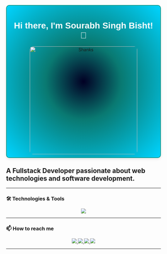 

<div align="center" style="border: 2px solid #009688; width:350px height:350px; border-radius: 10px; box-shadow: 0 4px 8px rgba(0, 0, 0, 0.1); padding: 10px; background: radial-gradient(circle, rgba(2,0,36,1) 0%, rgba(9,121,113,1) 35%, rgba(0,212,255,1) 100%);">
  <h1 style="font-family: 'Trebuchet MS', sans-serif; color: white;">Hi there, I'm Sourabh Singh Bisht! 👋</h1>
  <img src="https://shorturl.at/In5Su" alt="Shanks" width="350" style="border-radius: 10px;" />
</div>

## A Fullstack Developer passionate about web technologies and software development.

---

### 🛠️ Technologies & Tools

<p align="center">
  <a href="https://skillicons.dev">
    <img src="https://skillicons.dev/icons?i=js,html,css,bootstrap,tailwind,java,ts,nodejs,express,react,mongodb,mysql,sequelize,git,github,firebase,netlify,postman,vscode,vite&perline=8" />
  </a>
</p>

---

### 📫 How to reach me

<p align="center">
  <a href="https://instagram.com/yourusername](https://www.instagram.com/nonsmoke_sanji/?locale=ne_NP&hl=ar">
    <img src="https://skillicons.dev/icons?i=instagram" />
  </a>
  <a href="https://linkedin.com/in/iamsourabh125/">
    <img src="https://skillicons.dev/icons?i=linkedin" />
  </a>
  <a href="mailto:cssourabh27@gmail.com">
    <img src="https://skillicons.dev/icons?i=gmail"/>
  </a>
  <a href="https://github.com/sourabhBisht27">
    <img src="https://skillicons.dev/icons?i=github" />
  </a>
</p>

---
